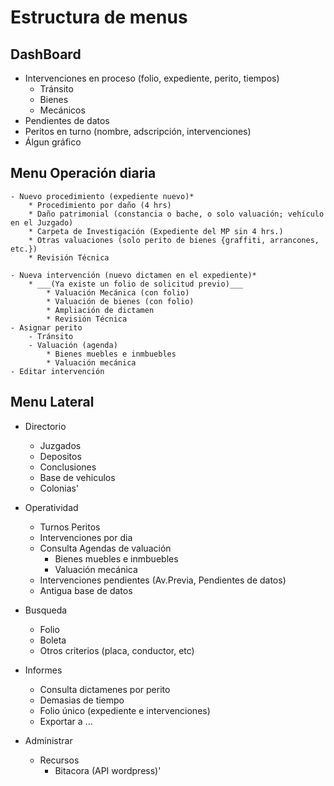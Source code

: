 # Estructura de menus

## DashBoard
- Intervenciones en proceso (folio, expediente, perito, tiempos) 
    * Tránsito
    * Bienes
    * Mecánicos
- Pendientes de datos
- Peritos en turno (nombre, adscripción, intervenciones) 
- Álgun gráfico


## Menu Operación diaria
    - Nuevo procedimiento (expediente nuevo)*
        * Procedimiento por daño (4 hrs)
        * Daño patrimonial (constancia o bache, o solo valuación; vehículo en el Juzgado)
        * Carpeta de Investigación (Expediente del MP sin 4 hrs.) 
        * Otras valuaciones (solo perito de bienes {graffiti, arrancones, etc.})
        * Revisión Técnica

    - Nueva intervención (nuevo dictamen en el expediente)*
        * ___(Ya existe un folio de solicitud previo)___
            * Valuación Mecánica (con folio)
            * Valuación de bienes (con folio)
            * Ampliación de dictamen
            * Revisión Técnica
    - Asignar perito
        - Tránsito
        - Valuación (agenda)
            * Bienes muebles e inmbuebles
            * Valuación mecánica
    - Editar intervención


## Menu Lateral
- Directorio
    - Juzgados
    - Depositos
    - Conclusiones
    - Base de vehiculos
    - Colonias'


- Operatividad
    - Turnos Peritos
    - Intervenciones por dia
    - Consulta Agendas de valuación
        * Bienes muebles e inmbuebles
        * Valuación mecánica
    - Intervenciones pendientes (Av.Previa, Pendientes de datos)
    - Antigua base de datos
- Busqueda
    - Folio
    - Boleta
    - Otros criterios (placa, conductor, etc)


- Informes
    - Consulta dictamenes por perito
    - Demasias de tiempo
    - Folio único (expediente e intervenciones)
    - Exportar a ...

- Administrar
    - Recursos
        - Bitacora (API wordpress)'


